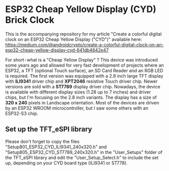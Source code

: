 # ESP32 Cheap Yellow Display (CYD) Brick Clock

This is the accompanying repository for my article "Create a colorful digital clock on an ESP32 Cheap Yellow Display ("CYD")" available here: https://medium.com/@androidcrypto/create-a-colorful-digital-clock-on-an-esp32-cheap-yellow-display-cyd-641db4642e47

For short - what is a "Cheap Yellow Display" ? This device was introduced some years ago and allowed for very fast development of projects where an ESP32, a TFT (optional Touch surface), an SD Card Reader and an RGB LED is required. The first version was equipped with a 2.8 inch large TFT display with **ILI9341** driver chip and **XPT2046** resistive Touch driver chip. Newer versions are sold with a **ST7789** display driver chip. Nowadays, the device is available with different display sizes (1.28 up to 7 inches) and driver chips, but I'm focusing on the 2.8 inch variants. The display has a size of **320 x 240** pixels in Landscape orientation. Most of the devices are driven by an ESP32 WROOM microcontroller, but I saw some others with an ESP32-S3 chip.

## Set up the TFT_eSPI library

Please don't forget to copy the files "Setup801_ESP32_CYD_ILI9341_240x320.h" and "Setup805_ESP32_CYD_ST7789_240x320.h" in the "User_Setups" folder of the TFT_eSPI library and edit the 
"User_Setup_Select.h" to include the set up, depending on your CYD board type (ILI9341 or ST778).
